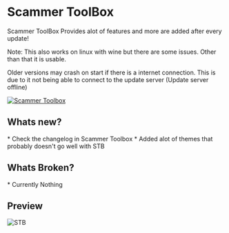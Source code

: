 <h1>Scammer ToolBox</h1>
Scammer ToolBox Provides alot of features and more are added after every update!

Note: This also works on linux with wine but there are some issues. Other than that it is usable.

Older versions may crash on start if there is a internet connection. This is due to it not being able to connect to the update server (Update server offline)

<a href="https://github.com/TCDG/Scammer-ToolBox/raw/master/Scammer%20Toolbox%20%20v1.2.0.exe">
  <img src="http://i.imgur.com/qoGP19r.png" alt="Scammer Toolbox">
</a>

<h2>Whats new?</h2>
* Check the changelog in Scammer Toolbox
* Added alot of themes that probably doesn't go well with STB

<h2>Whats Broken?</h2>
* Currently Nothing

<h2>Preview</h2> 

![STB](http://i.imgur.com/RAmsrD4.png "Scammer Toolbox Preview")
